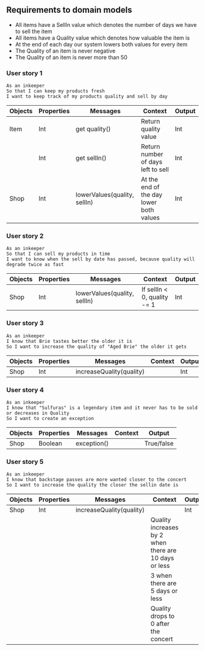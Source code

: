 ## Requirements to domain models

- All items have a SellIn value which denotes the number of days we have to sell the item
- All items have a Quality value which denotes how valuable the item is
- At the end of each day our system lowers both values for every item
- The Quality of an item is never negative 
- The Quality of an item is never more than 50 

### User story 1
```
As an inkeeper
So that I can keep my products fresh
I want to keep track of my products quality and sell by day
```

| Objects| Properties| Messages| Context| Output|
| ------ | --------- | ------- | ------ | ----- |
| Item | Int | get quality()| Return quality value| Int|
|  | Int | get sellIn()| Return number of days left to sell| Int |
| Shop  | Int | lowerValues(quality, sellIn)| At the end of the day lower both values| Int|

### User story 2
```
As an inkeeper 
So that I can sell my products in time
I want to know when the sell by date has passed, because quality will degrade twice as fast
```
| Objects| Properties| Messages| Context| Output|
| ------ | --------- | ------- | ------ | ----- |
| Shop | Int | lowerValues(quality, sellIn)| If sellIn < 0, quality -= 1| Int |

### User story 3
```
As an inkeeper
I know that Brie tastes better the older it is
So I want to increase the quality of "Aged Brie" the older it gets
```
| Objects| Properties| Messages| Context| Output|
| ------ | --------- | ------- | ------ | ----- |
| Shop | Int | increaseQuality(quality)| | Int | 

### User story 4
```
As an inkeeper
I know that "Sulfuras" is a legendary item and it never has to be sold or decreases in Quality
So I want to create an exception
```
| Objects| Properties| Messages| Context| Output|
| ------ | --------- | ------- | ------ | ----- |
| Shop | Boolean | exception()| | True/false|

### User story 5
```
As an inkeeper 
I know that backstage passes are more wanted closer to the concert
So I want to increase the quality the closer the sellin date is
```
| Objects| Properties| Messages| Context| Output|
| ------ | --------- | ------- | ------ | ----- |
| Shop | Int | increaseQuality(quality)| | Int | 
| | | | Quality increases by 2 when there are 10 days or less| |
| | | | 3 when there are 5 days or less| |
| | | |Quality drops to 0 after the concert | |